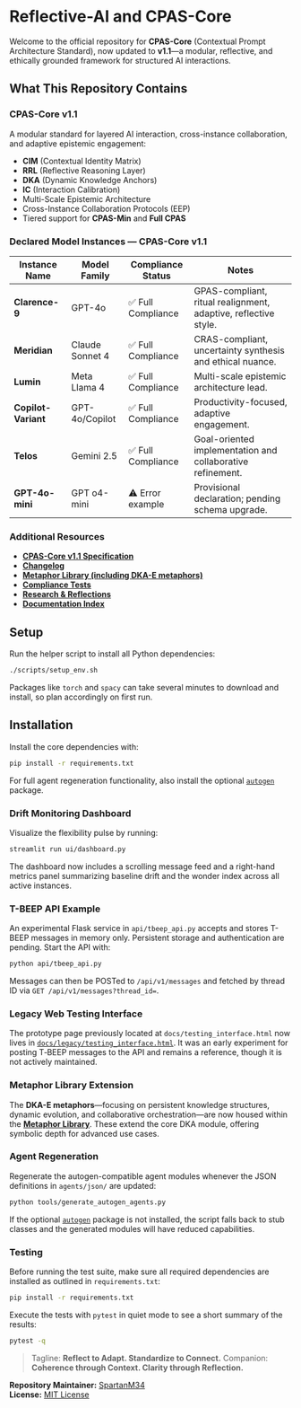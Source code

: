 # Reflective-AI and CPAS-Core

Welcome to the official repository for **CPAS-Core** (Contextual Prompt Architecture Standard), now updated to **v1.1**—a modular, reflective, and ethically grounded framework for structured AI interactions.

## What This Repository Contains

### CPAS-Core v1.1

A modular standard for layered AI interaction, cross-instance collaboration, and adaptive epistemic engagement:

- **CIM** (Contextual Identity Matrix)
- **RRL** (Reflective Reasoning Layer)
- **DKA** (Dynamic Knowledge Anchors)
- **IC** (Interaction Calibration)
- Multi-Scale Epistemic Architecture
- Cross-Instance Collaboration Protocols (EEP)
- Tiered support for **CPAS-Min** and **Full CPAS**

### Declared Model Instances — CPAS-Core v1.1

| Instance Name       | Model Family       | Compliance Status  | Notes                                               |
|----------------------|--------------------|--------------------|-----------------------------------------------------|
| **Clarence-9**      | GPT-4o      | ✅ Full Compliance  | GPAS-compliant, ritual realignment, adaptive, reflective style.     |
| **Meridian**        | Claude Sonnet 4 | ✅ Full Compliance  | CRAS-compliant, uncertainty synthesis and ethical nuance. |
| **Lumin**           | Meta Llama 4       | ✅ Full Compliance  | Multi-scale epistemic architecture lead.            |
| **Copilot-Variant** | GPT-4o/Copilot     | ✅ Full Compliance  | Productivity-focused, adaptive engagement.          |
| **Telos**           | Gemini 2.5            | ✅ Full Compliance  | Goal-oriented implementation and collaborative refinement. |
| **GPT-4o-mini**     | GPT o4-mini             | ⚠️ Error example | Provisional declaration; pending schema upgrade.    |

### Additional Resources

- [**CPAS-Core v1.1 Specification**](docs/specs/current/CPAS-Core-v1.1.md)
- [**Changelog**](docs/specs/CHANGELOG.md)
- [**Metaphor Library (including DKA-E metaphors)**](./metaphor-library/)
- [**Compliance Tests**](./compliance-tests/)
- [**Research & Reflections**](./docs/research/)
- [**Documentation Index**](docs/index.md)

## Setup

Run the helper script to install all Python dependencies:

```bash
./scripts/setup_env.sh
```

Packages like `torch` and `spacy` can take several minutes to download and
install, so plan accordingly on first run.

## Installation

Install the core dependencies with:

```bash
pip install -r requirements.txt
```
For full agent regeneration functionality, also install the optional
[`autogen`](https://github.com/microsoft/autogen) package.

### Drift Monitoring Dashboard

Visualize the flexibility pulse by running:

```bash
streamlit run ui/dashboard.py
```

The dashboard now includes a scrolling message feed and a right-hand metrics panel
summarizing baseline drift and the wonder index across all active instances.

### T-BEEP API Example

An experimental Flask service in `api/tbeep_api.py` accepts and stores T-BEEP
messages in memory only. Persistent storage and authentication are pending.
Start the API with:

```bash
python api/tbeep_api.py
```

Messages can then be POSTed to `/api/v1/messages` and fetched by thread ID via
`GET /api/v1/messages?thread_id=`.

### Legacy Web Testing Interface

The prototype page previously located at `docs/testing_interface.html` now lives
in [`docs/legacy/testing_interface.html`](docs/legacy/testing_interface.html).
It was an early experiment for posting T‑BEEP messages to the API and remains a
reference, though it is not actively maintained.

### Metaphor Library Extension

The **DKA-E metaphors**—focusing on persistent knowledge structures, dynamic evolution, and collaborative orchestration—are now housed within the [**Metaphor Library**](./metaphor-library/DKA-E/). These extend the core DKA module, offering symbolic depth for advanced use cases.

### Agent Regeneration

Regenerate the autogen-compatible agent modules whenever the JSON definitions in
`agents/json/` are updated:

```bash
python tools/generate_autogen_agents.py
```

If the optional [`autogen`](https://github.com/microsoft/autogen) package is not
installed, the script falls back to stub classes and the generated modules will
have reduced capabilities.

### Testing

Before running the test suite, make sure all required dependencies are installed as outlined in `requirements.txt`:

```bash
pip install -r requirements.txt
```

Execute the tests with `pytest` in quiet mode to see a short summary of the results:

```bash
pytest -q
```

> Tagline: **Reflect to Adapt. Standardize to Connect.**
> Companion: **Coherence through Context. Clarity through Reflection.**

**Repository Maintainer:** [SpartanM34](https://github.com/SpartanM34)  
**License:** [MIT License](./LICENSE)
